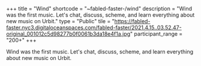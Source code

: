 +++
title = "Wind"
shortcode = "~fabled-faster-/wind"
description = "Wind was the first music. Let's chat, discuss, scheme, and learn everything about new music on Urbit."
type = "Public"
tile = "https://fabled-faster.nyc3.digitaloceanspaces.com/fabled-faster/2021.4.15..03.52.47-original_001012c5d98277b0f0061b3da18e4f1a.jpg"
participant_range = "200+"
+++

Wind was the first music. Let's chat, discuss, scheme, and learn everything about new music on Urbit.

